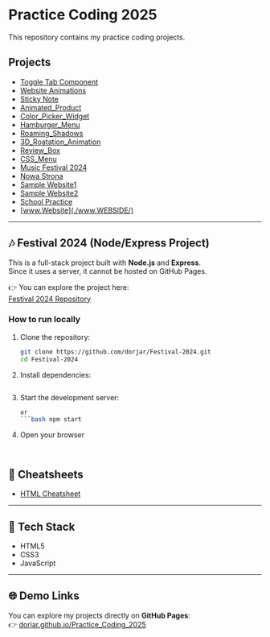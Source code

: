 # Practice Coding 2025

This repository contains my practice coding projects.

## Projects
- [Toggle Tab Component](./toggle-tab-component/)
- [Website Animations](./website-animations/)
- [Sticky Note](./Sticky-Note/)
- [Animated_Product](./Animated_Product/)
- [Color_Picker_Widget](./Color_Picker_Widget/)
- [Hamburger_Menu](./Hamburger_Menu/)
- [Roaming_Shadows](./Roaming_Shadows/)
- [3D_Roatation_Animation](./3D_Roatation_Animation/)
- [Review_Box](./Review_Box/)
- [CSS_Menu](./CSS_Menu/)
- [Music Festival 2024](./Web_Assessment_2024/)
- [Nowa Strona](./Nowa%20Strona/)
- [Sample Website1](./Completed%20HTML/)
- [Sample Website2](./Sample_website/)
- [School Practice](./Week%204/)
- [www.Website](./www.WEBSIDE/)



---
## 🎶 Festival 2024 (Node/Express Project)

This is a full-stack project built with **Node.js** and **Express**.  
Since it uses a server, it cannot be hosted on GitHub Pages.  

👉 You can explore the project here:  
[Festival 2024 Repository](https://github.com/dorjar/Festival-2024)

### How to run locally
1. Clone the repository:
   ```bash
   git clone https://github.com/dorjar/Festival-2024.git
   cd Festival-2024

2. Install dependencies:
   ```bash npm install

3. Start the development server: 
    ```bash node index.js
    or
    ```bash npm start
    
4. Open your browser
   ```bash http://localhost:5000/



## 📘 Cheatsheets
- [HTML Cheatsheet](./HTML_Cheatsheet.md)

---

## 🔧 Tech Stack
- HTML5  
- CSS3  
- JavaScript 


---

## 🌐 Demo Links
You can explore my projects directly on **GitHub Pages**:  
👉 [dorjar.github.io/Practice_Coding_2025](https://dorjar.github.io/Practice_Coding_2025/)  






